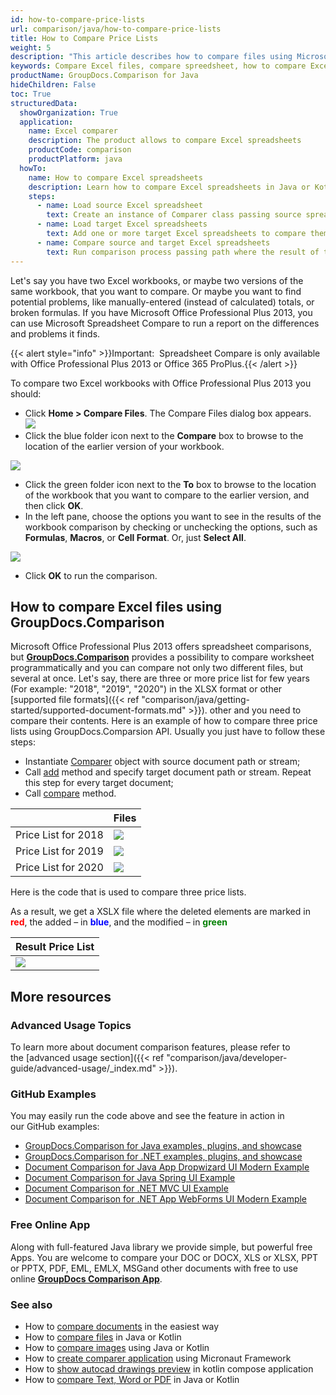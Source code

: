```yaml
---
id: how-to-compare-price-lists
url: comparison/java/how-to-compare-price-lists
title: How to Compare Price Lists
weight: 5
description: "This article describes how to compare files using Microsoft Excel feature and GroupDocs.Comparison API for Java. You will also learn how to compare two or more tables and get the difference in files"
keywords: Compare Excel files, compare spreedsheet, how to compare Excel files
productName: GroupDocs.Comparison for Java
hideChildren: False
toc: True
structuredData:
  showOrganization: True
  application:
    name: Excel comparer
    description: The product allows to compare Excel spreadsheets
    productCode: comparison
    productPlatform: java
  howTo:
    name: How to compare Excel spreadsheets
    description: Learn how to compare Excel spreadsheets in Java or Kotlin project
    steps:
      - name: Load source Excel spreadsheet
        text: Create an instance of Comparer class passing source spreadsheet as a constructor parameter
      - name: Load target Excel spreadsheets
        text: Add one or more target Excel spreadsheets to compare them with source one
      - name: Compare source and target Excel spreadsheets
        text: Run comparison process passing path where the result of the comparison will be saved
---
```


Let's say you have two Excel workbooks, or maybe two versions of the same workbook, that you want to compare. Or maybe you want to find potential problems, like manually-entered (instead of calculated) totals, or broken formulas. If you have Microsoft Office Professional Plus 2013, you can use Microsoft Spreadsheet Compare to run a report on the differences and problems it finds.

{{< alert style="info" >}}Important:  Spreadsheet Compare is only available with Office Professional Plus 2013 or Office 365 ProPlus.{{< /alert >}}

To compare two Excel workbooks with Office Professional Plus 2013 you should:

- Click **Home > Compare Files**. The Compare Files dialog box appears.  
  ![](/comparison/java/images/how-to-compare-price-lists.jpg)
- Click the blue folder icon next to the **Compare** box to browse to the location of the earlier version of your workbook.

![](/comparison/java/images/how-to-compare-price-lists_1.jpg)

- Click the green folder icon next to the **To** box to browse to the location of the workbook that you want to compare to the earlier version, and then click **OK**.
- In the left pane, choose the options you want to see in the results of the workbook comparison by checking or unchecking the options, such as **Formulas**, **Macros**, or **Cell Format**. Or, just **Select All**.

![](/comparison/java/images/how-to-compare-price-lists_2.png)

- Click **OK** to run the comparison.

## How to compare Excel files using GroupDocs.Comparison

Microsoft Office Professional Plus 2013 offers spreadsheet comparisons, but **[GroupDocs.Comparison](https://products.groupdocs.com/comparison)** provides a possibility to compare worksheet programmatically and you can compare not only two different files, but several at once. Let's say, there are three or more price list for few years (For example: "2018", "2019", "2020") in the XLSX format or other [supported file formats]({{< ref "comparison/java/getting-started/supported-document-formats.md" >}}). other and you need to compare their contents. Here is an example of how to compare three price lists using GroupDocs.Comparsion API. Usually you just have to follow these steps:

- Instantiate [Comparer](https://apireference.groupdocs.com/comparison/java/com.groupdocs.comparison/Comparer) object with source document path or stream;
- Call [add](<https://apireference.groupdocs.com/comparison/java/com.groupdocs.comparison/Comparer#add(java.lang.String)>) method and specify target document path or stream. Repeat this step for every target document;
- Call [compare](<https://apireference.groupdocs.com/comparison/java/com.groupdocs.comparison/Comparer#compare(java.lang.String)>) method.

|                     | Files                                                         |
| ------------------- | ------------------------------------------------------------- |
| Price List for 2018 | ![](/comparison/java/images/how-to-compare-price-lists_3.png) |
| Price List for 2019 | ![](/comparison/java/images/how-to-compare-price-lists_4.png) |
| Price List for 2020 | ![](/comparison/java/images/how-to-compare-price-lists_5.png) |

Here is the code that is used to compare three price lists.

<script src="https://gist.github.com/groupdocs-comparison-gists/fdc74c8d9ae6abf118bb1551446e2ca4.js"></script>

As a result, we get a XSLX file where the deleted elements are marked in <font color="red">**red**</font>, the added – in <font color="blue">**blue**</font>, and the modified – in <font color="green">**green**</font>

| Result Price List                                             |
| ------------------------------------------------------------- |
| ![](/comparison/java/images/how-to-compare-price-lists_6.png) |

## More resources

### Advanced Usage Topics

To learn more about document comparison features, please refer to the [advanced usage section]({{< ref "comparison/java/developer-guide/advanced-usage/_index.md" >}}).

### GitHub Examples

You may easily run the code above and see the feature in action in our GitHub examples:

- [GroupDocs.Comparison for Java examples, plugins, and showcase](https://github.com/groupdocs-comparison/GroupDocs.Comparison-for-Java)
- [GroupDocs.Comparison for .NET examples, plugins, and showcase](https://github.com/groupdocs-comparison/GroupDocs.Comparison-for-.NET)
- [Document Comparison for Java App Dropwizard UI Modern Example](https://github.com/groupdocs-comparison/GroupDocs.Comparison-for-Java-Dropwizard)
- [Document Comparison for Java Spring UI Example](https://github.com/groupdocs-comparison/GroupDocs.Comparison-for-Java-Spring)
- [Document Comparison for .NET MVC UI Example](https://github.com/groupdocs-comparison/GroupDocs.Comparison-for-.NET-MVC)
- [Document Comparison for .NET App WebForms UI Modern Example](https://github.com/groupdocs-comparison/GroupDocs.Comparison-for-.NET-WebForms)

### Free Online App

Along with full-featured Java library we provide simple, but powerful free Apps.
You are welcome to compare your DOC or DOCX, XLS or XLSX, PPT or PPTX, PDF, EML, EMLX, MSGand other documents with free to use online **[GroupDocs Comparison App](https://products.groupdocs.app/comparison)**.

### See also

- How to [compare documents](/comparison/java/how-to-compare-documents-in-the-easiest-way) in the easiest way
- How to [compare files](/comparison/java/how-to-compare-files-in-java-or-kotlin) in Java or Kotlin
- How to [compare images](/comparison/java/how-to-compare-images-using-java-or-kotlin) using Java or Kotlin
- How to [create comparer application](/comparison/java/how-to-use-micronaut-comparison-sample) using Micronaut Framework
- How to [show autocad drawings preview](/comparison/java/how-to-show-autocad-drawings-preview-in-kotlin-compose-application) in kotlin compose application
- How to [compare Text, Word or PDF](/comparison/java/how-to-compare-text-word-pdf-in-java-or-kotlin) in Java or Kotlin
